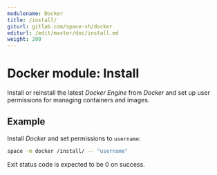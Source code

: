 ```yaml
---
modulename: Docker
title: /install/
giturl: gitlab.com/space-sh/docker
editurl: /edit/master/doc/install.md
weight: 200
---
```

# Docker module: Install

Install or reinstall the latest _Docker Engine_ from _Docker_ and set up user permissions for managing containers and images.

## Example

Install _Docker_ and set permissions to `username`:
```sh
space -m docker /install/ -- "username"
```

Exit status code is expected to be 0 on success.
